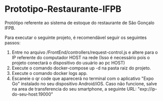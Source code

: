 # Prototipo-Restaurante-IFPB
Protótipo referente ao sistema de estoque do restaurante de São Gonçalo IFPB. 

Para executar o seguinte projeto, é recomendável seguir os seguintes passos:
  1. Entre no arquivo /FrontEnd/controllers/request-control.js e altere para o IP referente do computador HOST na rede (Isso é necessário pois o projeto conectará o dispositivo do usuário ao pc HOST)
  2. Execute o comando docker-compose up -d na pasta raiz do projeto. 
  3. Execute o comando docker logs app.
  4. Escaneie o qr code que aparecerá no terminal com o aplicativo "Expo Go" instalado no seu dispositivo Android/iOS. Caso não funcione, salve na area de transferencia do seu smartphone, a seguinte URL: "exp://ip-do-seu-host:19000"

